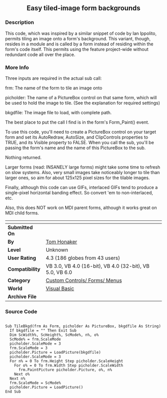 ﻿<div align="center">

## Easy tiled\-image form backgrounds


</div>

### Description



This code, which was inspired by a similar snippet of code by Ian Ippolito, permits tiling an image onto a form's background. This variant, though, resides in a module and is called by a form instead of residing within the form's code itself. This permits using the feature project-wide without redundant code all over the place.
 
### More Info
 


Three inputs are required in the actual sub call:

frm:    The name of the form to tile an image onto

picholder: The name of a PictureBox control on that same form, which will be used to hold the image to tile. (See the explanation for required settings)

bkgdfile: The image file to load, with complete path.

The best place to put the call I find is in the form's Form_Paint() event.



To use this code, you'll need to create a PictureBox control on your target form and set its AutoRedraw, AutoSize, and ClipControls properties to TRUE, and its Visible property to FALSE. When you call the sub, you'll be passing the form's name and the name of this PictureBox to the sub.



Nothing returned.



Larger forms (read: INSANELY large forms) might take some time to refresh on slow systems. Also, very small images take noticeably longer to tile than larger ones, so aim for about 125x125 pixel sizes for the tilable images.

Finally, although this code can use GIFs, interlaced GIFs tend to produce a single-pixel horizontal banding effect. So convert 'em to non-interlaced, etc.

Also, this does NOT work on MDI parent forms, although it works great on MDI child forms.


<span>             |<span>
---                |---
**Submitted On**   |
**By**             |[Tom Honaker](https://github.com/Planet-Source-Code/PSCIndex/blob/master/ByAuthor/tom-honaker.md)
**Level**          |Unknown
**User Rating**    |4.3 (186 globes from 43 users)
**Compatibility**  |VB 3\.0, VB 4\.0 \(16\-bit\), VB 4\.0 \(32\-bit\), VB 5\.0, VB 6\.0
**Category**       |[Custom Controls/ Forms/  Menus](https://github.com/Planet-Source-Code/PSCIndex/blob/master/ByCategory/custom-controls-forms-menus__1-4.md)
**World**          |[Visual Basic](https://github.com/Planet-Source-Code/PSCIndex/blob/master/ByWorld/visual-basic.md)
**Archive File**   |[](https://github.com/Planet-Source-Code/tom-honaker-easy-tiled-image-form-backgrounds__1-893/archive/master.zip)





### Source Code

```

Sub TileBkgd(frm As Form, picholder As PictureBox, bkgdfile As String)
  If bkgdfile = "" Then Exit Sub
  Dim ScWidth%, ScHeight%, ScMode%, n%, o%
  ScMode% = frm.ScaleMode
  picholder.ScaleMode = 3
  frm.ScaleMode = 3
  picholder.Picture = LoadPicture(bkgdfile)
  picholder.ScaleMode = 3
  For n% = 0 To frm.Height Step picholder.ScaleHeight
    For o% = 0 To frm.Width Step picholder.ScaleWidth
      frm.PaintPicture picholder.Picture, o%, n%
    Next o%
  Next n%
  frm.ScaleMode = ScMode%
  picholder.Picture = LoadPicture()
End Sub
```

